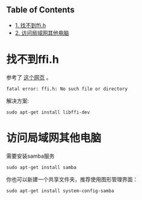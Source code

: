 <nav id="table-of-contents">
<h2>Table of Contents</h2>
<div id="text-table-of-contents">
<ul>
<li><a href="#orgheadline1">1. 找不到ffi.h</a></li>
<li><a href="#orgheadline2">2. 访问局域网其他电脑</a></li>
</ul>
</div>
</nav>


# 找不到ffi.h<a id="orgheadline1"></a>

参考了 [这个网页](http://stackoverflow.com/questions/12982486/glib-compile-error-ffi-h-but-libffi-is-installed) 。

    fatal error: ffi.h: No such file or directory

解决方案:

    sudo apt-get install libffi-dev

# 访问局域网其他电脑<a id="orgheadline2"></a>

需要安装samba服务

    sudo apt-get install samba

你也可以新建一个共享文件夹，推荐使用图形管理界面：

    sudo apt-get install system-config-samba